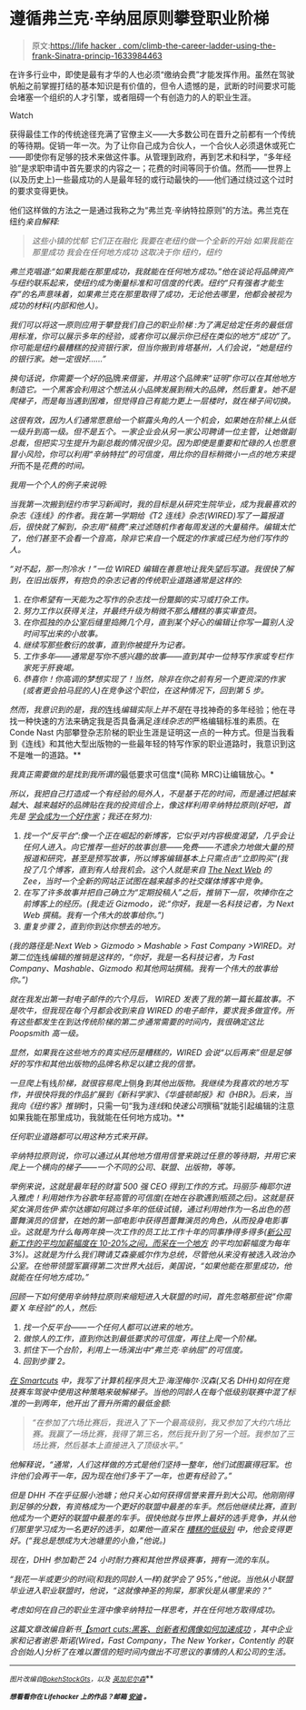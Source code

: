 # 遵循弗兰克·辛纳屈原则攀登职业阶梯

> 原文:[https://life hacker . com/climb-the-career-ladder-using-the-frank-Sinatra-princip-1633984463](https://lifehacker.com/climb-the-career-ladder-using-the-frank-sinatra-princip-1633984463)

在许多行业中，即使是最有才华的人也必须“缴纳会费”才能发挥作用。虽然在驾驶帆船之前掌握打结的基本知识是有价值的，但令人遗憾的是，武断的时间要求可能会堵塞一个组织的人才引擎，或者阻碍一个有创造力的人的职业生涯。

Watch

获得最佳工作的传统途径充满了官僚主义——大多数公司在晋升之前都有一个传统的等待期。促销一年一次。为了让你自己成为合伙人，一个合伙人必须退休或死亡——即使你有足够的技术来做这件事。从管理到政府，再到艺术和科学，“多年经验”是求职申请中首先要求的内容之一；花费的时间等同于价值。然而——世界上(以及历史上)一些最成功的人是最年轻的或行动最快的——他们通过绕过这个过时的要求变得更快。

他们这样做的方法之一是通过我称之为“弗兰克·辛纳特拉原则”的方法。弗兰克在纽约*亲自解释:*

> *这些小镇的忧郁*
> *它们正在融化*
> *我要在老纽约做一个全新的开始*
>  **如果我能在那里成功*
> *我会在任何地方成功*
> *这取决于你*
> *纽约，纽约**

*弗兰克唱道:“如果我能在那里成功，我就能在任何地方成功。”他在谈论将品牌资产与纽约联系起来，使纽约成为衡量标准和可信度的代表。纽约“只有强者才能生存”的名声意味着，如果弗兰克在那里取得了成功，无论他去哪里，他都会被视为成功的材料(内部和他人)。*

*我们可以将这一原则应用于攀登我们自己的职业阶梯 :为了满足给定任务的最低信用标准，你可以展示多年的经验，或者你可以展示你已经在类似的地方“成功”了。你可能是纽约最糟糕的投资银行家，但当你搬到肯塔基州，人们会说，“她是纽约的银行家。她一定很好……”*

*换句话说，你需要一个好的*品牌*来借鉴，并用这个品牌来“证明”你可以在其他地方制造它。一个黑客会利用这个想法从小品牌发展到稍大的品牌，然后重复。她不是爬梯子，而是每当遇到困难，但觉得自己有能力更上一层楼时，就在梯子间切换。*

*这很有效，因为人们通常愿意给一个崭露头角的人一个机会，如果她在阶梯上从低一级升到高一级。但不是五个。一家企业会从另一家公司聘请一位主管，让她做副总裁，但把实习生提升为副总裁的情况很少见。因为即使是重要和忙碌的人也愿意冒小风险，你可以利用“辛纳特拉”的可信度，用比你的目标稍微小一点的地方来提升*而不是*花费的时间。*

*我用一个个人的例子来说明:*

*当我第一次搬到纽约市学习新闻时，我的目标是从研究生院毕业，成为我最喜欢的杂志《连线》的作者。我在第一学期给《T2 连线》杂志(WIRED)写了一篇报道后，很快就了解到，杂志用“稿费”来过滤随机作者每周发送的大量稿件。编辑太忙了，他们甚至不会看一个音高，除非它来自一个既定的作家或已经为他们写作的人。*

*“对不起，那一剂冷水！”一位 *WIRED* 编辑在善意地让我失望后写道。我很快了解到，在旧出版界，有抱负的杂志记者的传统职业道路通常是这样的:*

1.  *在你希望有一天能为之写作的杂志找一份蹩脚的实习或打杂工作。*
2.  *努力工作以获得关注，并最终升级为稍微不那么糟糕的事实审查员。*
3.  *在你孤独的办公室后缝里捣腾几个月，直到某个好心的编辑让你写一篇别人没时间写出来的小故事。*
4.  *继续写那些敷衍的故事，直到你被提升为记者。*
5.  *工作多年——通常是写你不感兴趣的故事——直到其中一位特写作家或专栏作家死于肝衰竭。*
6.  *恭喜你！你高调的梦想实现了！当然，除非在你之前有另一个更资深的作家(或者更会拍马屁的人)在竞争这个职位，在这种情况下，回到第 5 步。*

*然而，我意识到的是，我的*连线*编辑实际上并不是*在寻找神奇的多年经验；他在寻找一种快速的方法来确定我是否具备满足*连线杂志的*严格编辑标准的素质。在 Conde Nast 内部攀登杂志阶梯的职业生涯是证明这一点的一种方式。但是当我看到《连线》和其他大型出版物的一些最年轻的特写作家的职业道路时，我意识到这不是唯一的道路。**

*我真正需要做的是找到我所谓的*最低要求可信度*(简称 MRC)让编辑放心。*

*所以，我把自己打造成一个有经验的局外人，不是基于花的时间，而是通过把越来越大、越来越好的品牌贴在我的投资组合上，像这样利用辛纳特拉原则(好吧，首先是 [学会成为一个好作家](https://www.linkedin.com/pulse/article/20140820222906-7374576-ben-franklin-s-secret-to-becoming-a-better-writer)；我还在努力):*

1.  *找一个“反平台”:像一个正在崛起的新博客，它似乎对内容极度渴望，几乎会让任何人进入。向它推荐一些好的故事创意——免费——不遗余力地做大量的预报道和研究，甚至是预写故事，所以博客编辑基本上只需点击“立即购买”(我投了几个博客，直到有人给我机会。这个人就是来自 [The Next Web](http://thenextweb.com/) 的 Zee，当时一个全新的网站正试图在越来越多的社交媒体博客中竞争。*
2.  *在写了许多故事并把自己确立为“定期投稿人”之后，推销下一层，吹捧你在之前博客上的经历。(我走近 Gizmodo，说:“你好，我是一名科技记者，为 Next Web 撰稿。我有一个伟大的故事给你。”)*
3.  *重复步骤 2，直到你到达你想去的地方。*

*(我的路径是:Next Web > Gizmodo > Mashable > Fast Company >*WIRED*。对第二位*连线*编辑的推销是这样的，“你好，我是一名科技记者，为 Fast Company、Mashable、Gizmodo 和其他网站撰稿。我有一个伟大的故事给你。”)*

*就在我发出第一封电子邮件的六个月后， *WIRED* 发表了我的第一篇长篇故事。不是吹牛，但我现在每个月都会收到来自 *WIRED* 的电子邮件，要求我多做宣传。所有这些都发生在到达传统阶梯的第二步通常需要的时间内，我很确定这比 Poopsmith 高一级。*

*显然，如果我在这些地方的真实经历是糟糕的，WIRED 会说“以后再来”但是足够好的写作和其他出版物的品牌名称足以建立我的信誉。*

*一旦爬上*有线*阶梯，就很容易爬上*侧身*到其他出版物。我继续为我喜欢的地方写作，并很快将我的作品扩展到《新科学家》、《华盛顿邮报》和《HBR》。后来，当我向《纽约客》推销*时，只需一句“我为*连线*和*快速公司*撰稿”就能引起编辑的注意如果我能在那里成功，我就能在任何地方成功。**

*任何职业道路都可以用这种方式来开辟。*

*辛纳特拉原则说，你可以通过从其他地方借用信誉来跳过任意的等待期，并用它来爬上一个横向的梯子——一个不同的公司、联盟、出版物，等等。*

*举例来说，这就是最年轻的财富 500 强 CEO 得到工作的方式。玛丽莎·梅耶尔进入雅虎！利用她作为谷歌年轻高管的可信度(在她在谷歌遇到瓶颈之后)。这就是获奖女演员佐伊·索尔达娜如何跳过多年的低级试镜，通过利用她作为一名出色的芭蕾舞演员的信誉，在她的第一部电影中获得芭蕾舞演员的角色，从而投身电影事业。这就是为什么每两年换一次工作的员工比工作十年的同事挣得多得多([新公司新工作的平均加薪幅度在 10-20%之间，而呆在一个地方](http://www.usatoday.com/story/money/personalfinance/2013/09/18/how-much-of-a-pay-raise-can-you-expect-in-2014/2832791/) 的平均加薪幅度为每年 3%)。这就是为什么我们聘请艾森豪威尔作为总统，尽管他从来没有被选入政治办公室。在他带领盟军赢得第二次世界大战后，美国说，“如果他能在那里成功，他就能在任何地方成功。”*

*回顾一下如何使用辛纳特拉原则来缩短进入大联盟的时间，首先忽略那些说“你需要 X 年经验”的人，然后:*

1.  *找一个反平台——一个任何人都可以进来的地方。*
2.  *做惊人的工作，直到你达到最低要求的可信度，再往上爬一个阶梯。*
3.  *抓住下一个台阶，利用上一场演出中“弗兰克·辛纳屈”的可信度。*
4.  *回到步骤 2。*

*[在 *Smartcuts*](http://www.shanesnow.com/smartcuts) 中，我写了计算机程序员大卫·海涅梅尔·汉森(又名 DHH)如何在竞技赛车驾驶中使用这种策略来破解梯子。当他的同龄人在每个低级别联赛中混了标准的一到两年，他开出了晋升所需的最低金额:*

> *“在参加了六场比赛后，我进入了下一个最高级别，我又参加了大约六场比赛。我赢了一场比赛，我得了第三名，然后我升到了另一个班。我参加了三场比赛，然后基本上直接进入了顶级水平。”*

*他解释说，“通常，人们这样做的方式是他们坚持一整年，他们试图赢得冠军。也许他们会再干一年，因为现在他们多干了一年，也更有经验了。”*

*但是 DHH 不在乎征服小池塘；他只关心如何获得信誉来晋升到大公司。他刚刚得到足够的分数，有资格成为一个更好的联盟中最差的车手。然后他继续比赛，直到他成为一个更好的联盟中最差的车手。很快他就与世界上最好的选手竞争，并从他们那里学习成为一名更好的选手，如果他一直呆在 [糟糕的低级别](https://lifehacker.com/five-career-mistakes-that-might-be-holding-you-back-1596535994) 中，他会变得更好。(“我总是想成为大池塘里的小鱼，”他说。)*

*现在，DHH 参加勒芒 24 小时耐力赛和其他世界级赛事，拥有一流的车队。*

*“我花一半或更少的时间(和我的同龄人一样)就学会了 95%，”他说。当他从小联盟毕业进入职业联盟时，他说，“这就像神圣的狗屎，那家伙是从哪里来的？”*

*考虑如何在自己的职业生涯中像辛纳特拉一样思考，并在任何地方取得成功。*

**这篇文章改编自新书*[*【smart cuts:黑客、创新者和偶像如何加速成功*](http://www.amazon.com/gp/product/0062302450/?asc_campaign=InlineText&asc_refurl=https://lifehacker.com/climb-the-career-ladder-using-the-frank-sinatra-princip-1633984463&asc_source=&tag=kinjalifehackerlink-20) *，其中企业家和记者谢恩·斯诺(Wired，Fast Company，The New Yorker，Contently 的联合创始人)分析了在难以置信的短时间内做出不可思议的事情的人和公司的生活。**

* * *

*<small>*图片改编自*</small>[<small>*BokehStock*</small>](http://www.shutterstock.com/pic.mhtml?id=63578668&src=id)<small></small>*[<small>*Gts*</small>](http://www.shutterstock.com/pic.mhtml?id=156509375&src=id)<small>*，以及*</small> [<small>*英加尼尔森*</small>](http://www.shutterstock.com/pic.mhtml?id=94317256&src=id)<small></small>**

**<small>*想看看你在 Lifehacker 上的作品？邮箱*</small> [<small>*安迪*</small>](mailto:andy@lifehacker.com) <small>*。*</small>**